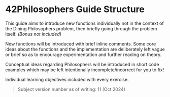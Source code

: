 # 42Philosophers Guide Structure

This guide aims to introduce new functions individually not in the context of the Dining Philosophers problem, then briefly going through the problem itself. *(Bonus not included)*

New functions will be introduced with brief inline comments. Some core ideas about the functions and the implementation are deliberately left vague or brief so as to encourage experimentation and further reading on theory.

Conceptual ideas regarding Philosophers will be introduced in short code examples which may be left intentionally incomplete/incorrect for you to fix!

Individual learning objectives included with every exercise.

>Subject version number as of writing: 11 (Oct 2024)
